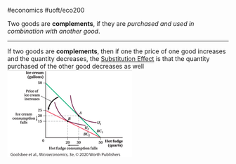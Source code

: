 #economics #uoft/eco200 

Two goods are **complements**, if they are *purchased and used in combination with another good*.

---
If two goods are **complements**, then if one the price of one good increases and the quantity decreases, the [Substitution Effect](Substitution%20Effect.md) is that the quantity purchased of the other good decreases as well  
![Pasted image 20231102114032](attachments/Pasted%20image%2020231102114032.png)

